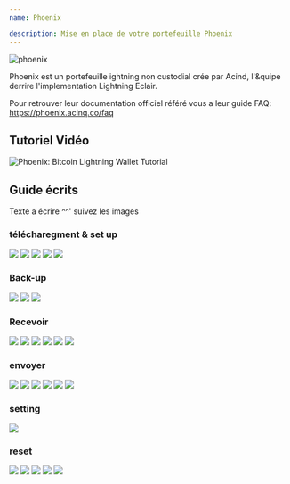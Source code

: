 ```yaml
---
name: Phoenix

description: Mise en place de votre portefeuille Phoenix
---
```


![phoenix](assets/cover.webp)

Phoenix est un portefeuille ightning non custodial crée par Acind, l'&quipe derrire l'implementation Lightning Eclair.

Pour retrouver leur documentation officiel référé vous a leur guide FAQ: https://phoenix.acinq.co/faq

## Tutoriel Vidéo

![ Phoenix: Bitcoin Lightning Wallet Tutorial](https://www.youtube.com/watch?v=Cx5PK1H5OR0)

## Guide écrits

Texte a écrire ^^' suivez les images

### télécharegment & set up

![](assets/screenshot1.webp)
![](assets/screenshot2.webp)
![](assets/screenshot3.webp)
![](assets/screenshot4.webp)
![](assets/screenshot5.webp)

### Back-up

![](assets/screenshot6.webp)
![](assets/screenshot7.webp)
![](assets/screenshot8.webp)

### Recevoir

![](assets/screenshot9.webp)
![](assets/screenshot10.webp)
![](assets/screenshot11.webp)
![](assets/screenshot12.webp)
![](assets/screenshot13.webp)
![](assets/screenshot14.webp)

### envoyer

![](assets/screenshot15.webp)
![](assets/screenshot16.webp)
![](assets/screenshot17.webp)
![](assets/screenshot18.webp)
![](assets/screenshot19.webp)
![](assets/screenshot20.webp)

### setting

![](assets/screenshot21.webp)

### reset

![](assets/screenshot22.webp)
![](assets/screenshot23.webp)
![](assets/screenshot24.webp)
![](assets/screenshot25.webp)
![](assets/screenshot26.webp)
